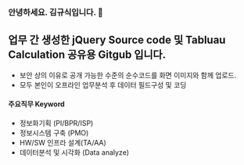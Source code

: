 ### 안녕하세요. 김규식입니다. 👋

## 업무 간 생성한 jQuery Source code 및 Tabluau Calculation 공유용 Gitgub 입니다.
- 보안 상의 이유로 공개 가능한 수준의 순수코드를 화면 이미지와 함께 업로드.
- 모두 본인이 오프라인 업무분석 후 데이터 필드구성 및 코딩

#### 주요직무 Keyword
- 정보화기획 (PI/BPR/ISP)
- 정보시스템 구축 (PMO)
- HW/SW 인프라 설계(TA/AA)
- 데이터분석 및 시각화 (Data analyze)

<!--
**Kyusix/kyusix** is a ✨ _special_ ✨ repository because its `README.md` (this file) appears on your GitHub profile.

Here are some ideas to get you started:

- 🔭 I’m currently working on ...
- 🌱 I’m currently learning ...
- 👯 I’m looking to collaborate on ...
- 🤔 I’m looking for help with ...
- 💬 Ask me about ...
- 📫 How to reach me: ...
- 😄 Pronouns: ...
- ⚡ Fun fact: ...
-->
